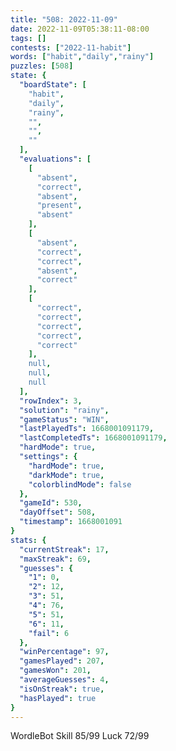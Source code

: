 ```yaml
---
title: "508: 2022-11-09"
date: 2022-11-09T05:38:11-08:00
tags: []
contests: ["2022-11-habit"]
words: ["habit","daily","rainy"]
puzzles: [508]
state: {
  "boardState": [
    "habit",
    "daily",
    "rainy",
    "",
    "",
    ""
  ],
  "evaluations": [
    [
      "absent",
      "correct",
      "absent",
      "present",
      "absent"
    ],
    [
      "absent",
      "correct",
      "correct",
      "absent",
      "correct"
    ],
    [
      "correct",
      "correct",
      "correct",
      "correct",
      "correct"
    ],
    null,
    null,
    null
  ],
  "rowIndex": 3,
  "solution": "rainy",
  "gameStatus": "WIN",
  "lastPlayedTs": 1668001091179,
  "lastCompletedTs": 1668001091179,
  "hardMode": true,
  "settings": {
    "hardMode": true,
    "darkMode": true,
    "colorblindMode": false
  },
  "gameId": 530,
  "dayOffset": 508,
  "timestamp": 1668001091
}
stats: {
  "currentStreak": 17,
  "maxStreak": 69,
  "guesses": {
    "1": 0,
    "2": 12,
    "3": 51,
    "4": 76,
    "5": 51,
    "6": 11,
    "fail": 6
  },
  "winPercentage": 97,
  "gamesPlayed": 207,
  "gamesWon": 201,
  "averageGuesses": 4,
  "isOnStreak": true,
  "hasPlayed": true
}
---
```

<!-- more -->
WordleBot
Skill 85/99
Luck 72/99
